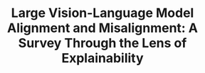---
title: "Large Vision-Language Model Alignment and Misalignment: A Survey Through the Lens of Explainability"
collection: publications
category: manuscripts
# date: 2025-10-06
# venue: ''
# slidesurl: ''
paperurl: 'https://arxiv.org/pdf/2501.01346?'
# codeurl: ''
citation: '<strong>Dong Shu</strong>, Haiyan Zhao, Jingyu Hu, Weiru Liu, Lu Cheng, and Mengnan Du. "Large Vision-Language Model Alignment and Misalignment: A Survey Through the Lens of Explainability." arXiv preprint arXiv:2501.01346 (2025).'
---